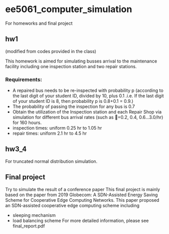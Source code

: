 # ee5061_computer_simulation

For homeworks and final project

## hw1
(modified from codes provided in the class)

This homework is aimed for simulating busses arrival to the maintenance facility including one inspection station and two repair stations.
### Requirements:
* A repaired bus needs to be re-inspected with probability p (according to the last digit of your student ID, divided by 10, plus 0.1 .i.e. If the last digit of your student ID is 8, then probability p is 0.8+0.1 = 0.9.)
* The probability of passing the inspection for any bus is 0.7
* Obtain the utilization of the Inspection station and each Repair Shop via simulation for different bus arrival rates (such as =0.2, 0.4, 0.6...3.0/hr) for 160 hours.
* inspection times: uniform 0.25 hr to 1.05 hr
* repair times: uniform 2.1 hr to 4.5 hr

## hw3_4
For truncated normal distribution simulation.

## Final project
Try to simulate the result of a conference paper
This final project is mainly based on the paper from 2019 Globecom: A SDN-Assisted Energy Saving Scheme for Cooperative Edge Computing Networks. This paper proposed an SDN-assisted cooperative edge computing scheme including
* sleeping mechanism
* load balancing scheme
For more detailed information, please see final_report.pdf
